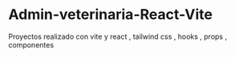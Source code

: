 # Admin-veterinaria-React-Vite 
Proyectos realizado con vite y react , tailwind css , hooks , props , componentes 
